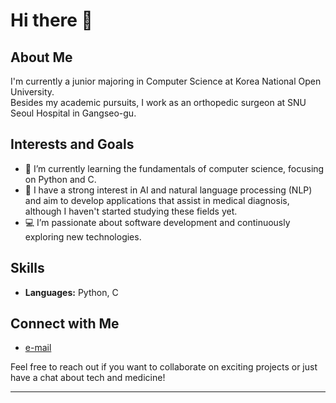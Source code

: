 # Hi there 👋

## About Me

I'm currently a junior majoring in Computer Science at Korea National Open University.  
Besides my academic pursuits, I work as an orthopedic surgeon at SNU Seoul Hospital in Gangseo-gu.

## Interests and Goals

- 🌱 I’m currently learning the fundamentals of computer science, focusing on Python and C.
- 🤖 I have a strong interest in AI and natural language processing (NLP) and aim to develop applications that assist in medical diagnosis, although I haven't started studying these fields yet.
- 💻 I’m passionate about software development and continuously exploring new technologies.

## Skills

- **Languages:** Python, C

## Connect with Me

- [e-mail](windrod@gmail.com)

Feel free to reach out if you want to collaborate on exciting projects or just have a chat about tech and medicine!

---

